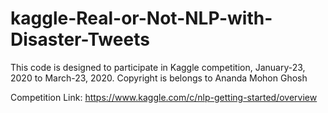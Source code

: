# kaggle-Real-or-Not-NLP-with-Disaster-Tweets

This code is designed to participate in Kaggle competition, January-23, 2020 to March-23, 2020. Copyright is belongs to Ananda Mohon Ghosh 

Competition Link: https://www.kaggle.com/c/nlp-getting-started/overview
